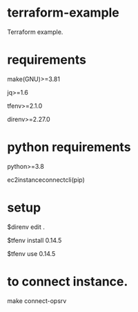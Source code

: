 # terraform-example
Terraform example.


# requirements
make(GNU)>=3.81

jq>=1.6

tfenv>=2.1.0

direnv>=2.27.0

# python requirements
python>=3.8

ec2instanceconnectcli(pip)

# setup
$direnv edit .

$tfenv install 0.14.5

$tfenv use 0.14.5

# to connect instance.
make connect-opsrv